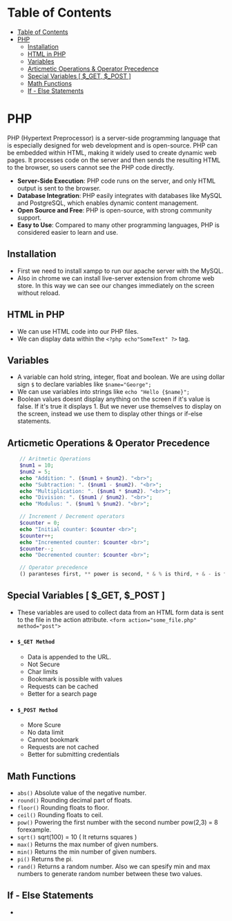 # Table of Contents

- [Table of Contents](#table-of-contents)
- [PHP](#php)
  - [Installation](#installation)
  - [HTML in PHP](#html-in-php)
  - [Variables](#variables)
  - [Articmetic Operations \& Operator Precedence](#articmetic-operations--operator-precedence)
  - [Special Variables \[ $\_GET, $\_POST \]](#special-variables--_get-_post-)
  - [Math Functions](#math-functions)
  - [If - Else Statements](#if---else-statements)

# PHP

PHP (Hypertext Preprocessor) is a server-side programming language that is especially designed for web development and is open-source. PHP can be embedded within HTML, making it widely used to create dynamic web pages. It processes code on the server and then sends the resulting HTML to the browser, so users cannot see the PHP code directly.

- **Server-Side Execution**: PHP code runs on the server, and only HTML output is sent to the browser.
- **Database Integration**: PHP easily integrates with databases like MySQL and PostgreSQL, which enables dynamic content management.
- **Open Source and Free**: PHP is open-source, with strong community support.
- **Easy to Use**: Compared to many other programming languages, PHP is considered easier to learn and use.

## Installation

- First we need to install xampp to run our apache server with the MySQL.
- Also in chrome we can install live-server extension from chrome web store. In this way we can see our changes immediately on the screen without reload.

## HTML in PHP

- We can use HTML code into our PHP files.
- We can display data within the `<?php echo"SomeText" ?>` tag.

## Variables

- A variable can hold string, integer, float and boolean. We are using dollar sign `$` to declare variables like `$name="George";`
- We can use variables into strings like `echo "Hello {$name}";`
- Boolean values doesnt display anything on the screen if it's value is false. If it's true it displays 1. But we never use themselves to display on the screen, instead we use them to display other things or if-else statements.

## Articmetic Operations & Operator Precedence

```php
    // Aritmetic Operations
    $num1 = 10;
    $num2 = 5;
    echo "Addition: ". ($num1 + $num2). "<br>";
    echo "Subtraction: ". ($num1 - $num2). "<br>";
    echo "Multiplication: ". ($num1 * $num2). "<br>";
    echo "Division: ". ($num1 / $num2). "<br>";
    echo "Modulus: ". ($num1 % $num2). "<br>";

    // Increment / Decrement operators
    $counter = 0;
    echo "Initial counter: $counter <br>";
    $counter++;
    echo "Incremented counter: $counter <br>";
    $counter--;
    echo "Decremented counter: $counter <br>";

    // Operator precedence
    () paranteses first, ** power is second, * & % is third, + & - is fourth
```

## Special Variables [ $_GET, $_POST ]

- These variables are used to collect data from an HTML form data is sent to the file in the action attribute. `<form action="some_file.php" method="post">`
- #### `$_GET Method`
  - Data is appended to the URL.
  - Not Secure
  - Char limits
  - Bookmark is possible with values
  - Requests can be cached
  - Better for a search page
- #### `$_POST Method`
  - More Scure
  - No data limit
  - Cannot bookmark
  - Requests are not cached
  - Better for submitting credentials

## Math Functions

- `abs()` Absolute value of the negative number.
- `round()` Rounding decimal part of floats.
- `floor()` Rounding floats to floor.
- `ceil()` Rounding floats to ceil.
- `pow()` Powering the first number with the second number pow(2,3) = 8 forexample.
- `sqrt()` sqrt(100) = 10 ( It returns squares )
- `max()` Returns the max number of given numbers.
- `min()` Returns the min number of given numbers.
- `pi()` Returns the pi.
- `rand()` Returns a random number. Also we can spesify min and max numbers to generate random number between these two values.

## If - Else Statements

-
